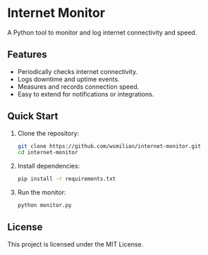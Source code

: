 # Internet Monitor

A Python tool to monitor and log internet connectivity and speed.

## Features

- Periodically checks internet connectivity.
- Logs downtime and uptime events.
- Measures and records connection speed.
- Easy to extend for notifications or integrations.

## Quick Start

1. Clone the repository:
    ```bash
    git clone https://github.com/wsmilian/internet-monitor.git
    cd internet-monitor
    ```

2. Install dependencies:
    ```bash
    pip install -r requirements.txt
    ```

3. Run the monitor:
    ```bash
    python monitor.py
    ```

## License

This project is licensed under the MIT License.
